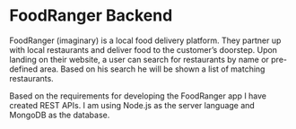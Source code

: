 # FoodRanger Backend
FoodRanger (imaginary) is a local food delivery platform. They partner up with local restaurants and deliver food to the customer’s doorstep. Upon landing on their website, a user can search for restaurants by name or pre-defined area. Based on his search he will be shown a list of matching restaurants.

Based on the requirements for developing the FoodRanger app I have created REST APIs.
I am using Node.js as the server language and MongoDB as the database.

